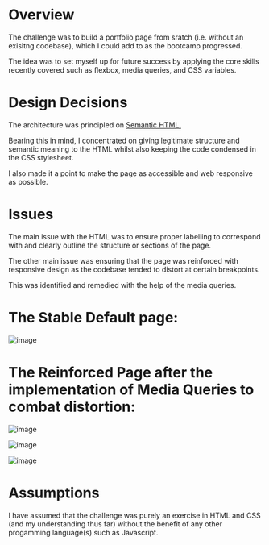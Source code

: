 # Overview 

The challenge was to build a portfolio page from sratch (i.e. without an exisitng codebase), which I could add to as the bootcamp progressed.

The idea was to set myself up for future success by applying the core skills recently covered such as flexbox, media queries, and CSS variables.

# Design Decisions 

The architecture was principled on [Semantic HTML.](https://developer.mozilla.org/en-US/docs/Learn/Accessibility/What_is_accessibility)

Bearing this in mind, I concentrated on giving legitimate structure and semantic meaning to the HTML whilst also keeping the code condensed in the CSS stylesheet.

I also made it a point to make the page as accessible and web responsive as possible.

# Issues 

The main issue with the HTML was to ensure proper labelling to correspond with and clearly outline the structure or sections of the page. 

The other main issue was ensuring that the page was reinforced with responsive design as the codebase tended to distort at certain breakpoints.

This was identified and remedied with the help of the media queries.  

# The Stable Default page:

![image](https://user-images.githubusercontent.com/61643257/109964168-696c8d00-7d41-11eb-9e5f-a3d216ba464f.png)

# The Reinforced Page after the implementation of Media Queries to combat distortion:

![image](https://user-images.githubusercontent.com/61643257/109964422-c405e900-7d41-11eb-81c3-7f085ec886ef.png)

![image](https://user-images.githubusercontent.com/61643257/109964453-d1bb6e80-7d41-11eb-97be-8cf8f268bd40.png)

![image](https://user-images.githubusercontent.com/61643257/109964489-dda73080-7d41-11eb-96e3-57a37a6a8d8a.png)


# Assumptions 

I have assumed that the challenge was purely an exercise in HTML and CSS (and my understanding thus far) without the benefit of any other progamming language(s) such as Javascript. 
